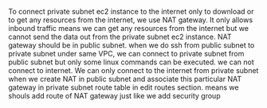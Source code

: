 To connect private subnet ec2 instance to the internet only to download or to get any resources from the internet, we use NAT gateway.
It only allows inbound traffic means we can get any resources from the internet but we cannot send the data out from the private subnet ec2 instance.
NAT gateway should be in public subnet. when we do ssh from public subnet to private subnet under same VPC, we can connect to private subnet from public subnet but only some linux commands can be executed. 
we can not connect to internet. 
We can only connect to the internet from private subnet when we create NAT in public subnet and associate this particular NAT gateway in private subnet route table in edit routes section. means we shouls add route of NAT gateway just like we add security group
